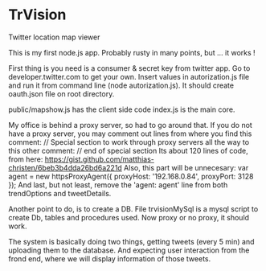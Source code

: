 # TrVision
Twitter location map viewer

This is my first node.js app. Probably rusty in many points, but ... it works !

First thing is you need is a consumer & secret key from twitter app. Go to developer.twitter.com to get your own. 
Insert values in autorization.js file and run it from command line (node autorization.js). It should create oauth.json file on root directory.

public/mapshow.js has the client side code
index.js is the main core.

My office is behind a proxy server, so had to go around that. If you do not have a proxy server, you may comment out lines from where you find this comment:
  // Special section to work through proxy servers
  all the way to this other comment:
  // end of special section
  Its about 120 lines of code, from here: https://gist.github.com/matthias-christen/6beb3b4dda26bd6a221d
  Also, this part will be unnecesary:
  var agent = new httpsProxyAgent({
    proxyHost: '192.168.0.84',
    proxyPort: 3128
  });
  And last, but not least, remove the 'agent: agent' line from both trendOptions and tweetDetails.

Another point to do, is to create a DB. File trvisionMySql is a mysql script to create Db, tables and procedures used.
Now proxy or no proxy, it should work.

The system is basically doing two things, getting tweets (every 5 min) and uploading them to the database. And expecting user interaction from the frond end, where we will display information of those tweets.

